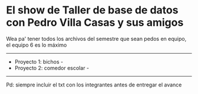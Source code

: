 # El show de Taller de base de datos con Pedro Villa Casas y sus amigos
Wea pa' tener todos los archivos del semestre que sean pedos en equipo, el equipo 6 es lo máximo

---------------------------------
- Proyecto 1: bichos            -
- Proyecto 2: comedor escolar   -
---------------------------------

Pd: siempre incluir el txt con los integrantes antes de entregar el avance
